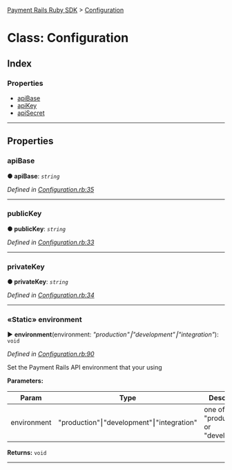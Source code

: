 [Payment Rails Ruby SDK](../README.md) > [Configuration](../classes/Configuration.md)

# Class: Configuration

## Index

### Properties

* [apiBase](Configuration.md#apibase)
* [apiKey](Configuration.md#apikey)
* [apiSecret](Configuration.md#apisecret)

---

## Properties

<a id="apibase"></a>

### apiBase

**●  apiBase**:  *`string`*

*Defined in [Configuration.rb:35](https://github.com/PaymentRails/ruby-sdk/tree/master/lib/Configuration.rb#L35)*

---

<a id="publicKey"></a>

### publicKey

**●  publicKey**:  *`string`*

*Defined in [Configuration.rb:33](https://github.com/PaymentRails/ruby-sdk/tree/master/lib/Configuration.rb#L33)*

---

<a id="privateKey"></a>

### privateKey

**●  privateKey**:  *`string`*

*Defined in [Configuration.rb:34](https://github.com/PaymentRails/ruby-sdk/tree/master/lib/Configuration.rb#L34)*

---

<a id="environment"></a>

### «Static» environment

► **environment**(environment: *"production"⎮"development"⎮"integration"*): `void`

*Defined in [Configuration.rb:90](https://github.com/PaymentRails/ruby-sdk/tree/master/lib/Configuration.rb#L90)*

Set the Payment Rails API environment that your using

**Parameters:**

| Param | Type | Description |
| ------ | ------ | ------ |
| environment | "production"⎮"development"⎮"integration"   |  one of "production" or "development" |

**Returns:** `void`

---